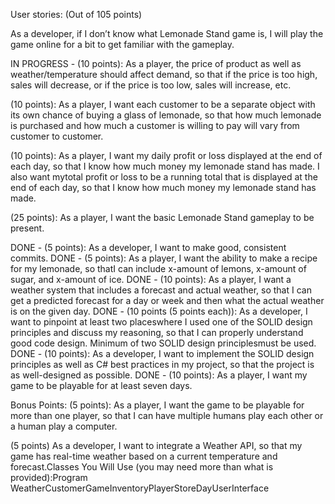 User stories: (Out of 105 points)

As a developer, if I don’t know what Lemonade Stand game is, I will play the game online for a bit to get familiar with the gameplay.





IN PROGRESS - (10 points): As a player, the price of product as well as weather/temperature should affect demand, so that if the price is too high, sales will decrease, or if the price is too low, sales will increase, etc. 

(10 points): As a player, I want each customer to be a separate object with its own chance of buying a glass of lemonade, so that how much lemonade is purchased and how much a customer is willing to pay will vary from customer to customer.

(10 points): As a player, I want my daily profit or loss displayed at the end of each day, so that I know how much money my lemonade stand has made. I also want mytotal profit or loss to be a running total that is displayed at the end of each day, so that I know how much money my lemonade stand has made. 

(25 points): As a player, I want the basic Lemonade Stand gameplay to be present.


DONE - (5 points): As a developer, I want to make good, consistent commits.
DONE - (5 points): As a player, I want the ability to make a recipe for my lemonade, so thatI can include x-amount of lemons, x-amount of sugar, and x-amount of ice. 
DONE - (10 points): As a player, I want a weather system that includes a forecast and actual weather, so that I can get a predicted forecast for a day or week and then what the actual weather is on the given day.
DONE - (10 points (5 points each)): As a developer, I want to pinpoint at least two placeswhere I used one of the SOLID design principles and discuss my reasoning, so that I can properly understand good code design. Minimum of two SOLID design principlesmust be used. 
DONE - (10 points): As a developer, I want to implement the SOLID design principles as well as C# best practices in my project, so that the project is as well-designed as possible.
DONE - (10 points): As a player, I want my game to be playable for at least seven days.

Bonus Points:
(5 points): As a player, I want the game to be playable for more than one player, so that I can have multiple humans play each other or a human play a computer.

(5 points) As a developer, I want to integrate a Weather API, so that my game has real-time weather based on a current temperature and forecast.Classes You Will Use (you may need more than what is provided):Program WeatherCustomerGameInventoryPlayerStoreDayUserInterface